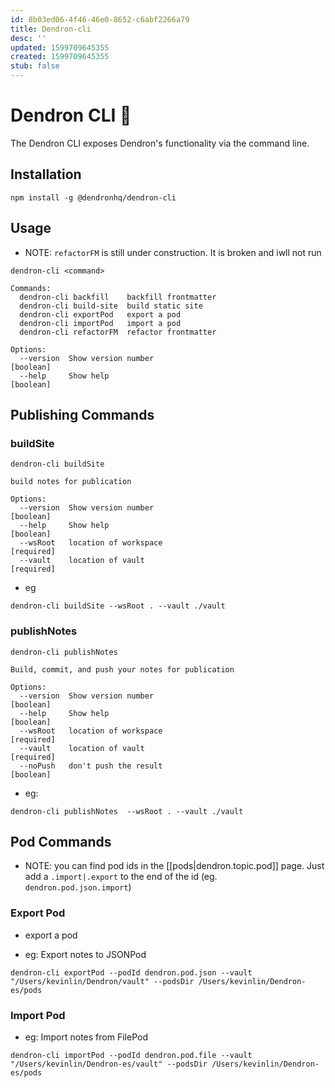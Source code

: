 ```yaml
---
id: 8b03ed06-4f46-46e0-8652-c6abf2266a79
title: Dendron-cli
desc: ''
updated: 1599709645355
created: 1599709645355
stub: false
---
```


# Dendron CLI 🚧

The Dendron CLI exposes Dendron's functionality via the command line. 

## Installation
```
npm install -g @dendronhq/dendron-cli
```

## Usage

- NOTE: `refactorFM` is still under construction. It is broken and iwll not run

```
dendron-cli <command>

Commands:
  dendron-cli backfill    backfill frontmatter
  dendron-cli build-site  build static site
  dendron-cli exportPod   export a pod
  dendron-cli importPod   import a pod
  dendron-cli refactorFM  refactor frontmatter 

Options:
  --version  Show version number                                       [boolean]
  --help     Show help                                                 [boolean]
```

## Publishing Commands

### buildSite
```
dendron-cli buildSite 

build notes for publication

Options:
  --version  Show version number                                       [boolean]
  --help     Show help                                                 [boolean]
  --wsRoot   location of workspace                                    [required]
  --vault    location of vault                                        [required]

```

- eg
```
dendron-cli buildSite --wsRoot . --vault ./vault 
```

### publishNotes

```
dendron-cli publishNotes

Build, commit, and push your notes for publication

Options:
  --version  Show version number                                       [boolean]
  --help     Show help                                                 [boolean]
  --wsRoot   location of workspace                                    [required]
  --vault    location of vault                                        [required]
  --noPush   don't push the result                                     [boolean]
```

- eg:
```
dendron-cli publishNotes  --wsRoot . --vault ./vault 
```

###

## Pod Commands
- NOTE: you can find pod ids in the [[pods|dendron.topic.pod]] page. Just add a `.import|.export` to the end of the id (eg. `dendron.pod.json.import`)

### Export Pod
- export a pod

- eg: Export notes to JSONPod
```
dendron-cli exportPod --podId dendron.pod.json --vault "/Users/kevinlin/Dendron/vault" --podsDir /Users/kevinlin/Dendron-es/pods
```

### Import Pod

- eg: Import notes from FilePod
```
dendron-cli importPod --podId dendron.pod.file --vault "/Users/kevinlin/Dendron-es/vault" --podsDir /Users/kevinlin/Dendron-es/pods
```
